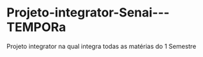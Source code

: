 # Projeto-integrator-Senai---TEMPORa
Projeto integrator na qual integra todas as matérias do 1 Semestre
